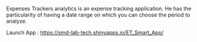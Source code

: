 Expenses Trackers analytics is an expense tracking application. He has the particularity of having a date range on which you can choose the period to analyze.

Launch App : https://smd-lab-tech.shinyapps.io/ET_Smart_App/

